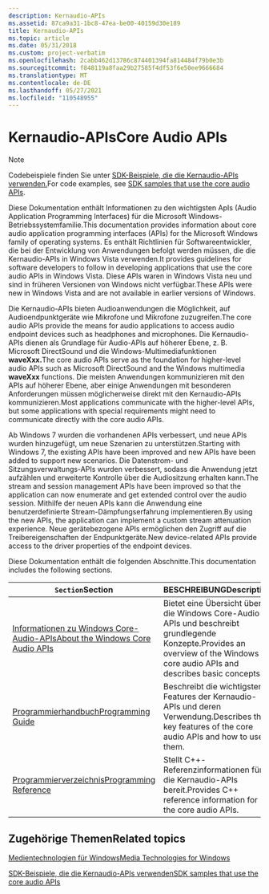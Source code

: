 ```yaml
---
description: Kernaudio-APIs
ms.assetid: 87ca9a31-1bc8-47ea-be00-40159d30e189
title: Kernaudio-APIs
ms.topic: article
ms.date: 05/31/2018
ms.custom: project-verbatim
ms.openlocfilehash: 2cabb462d13786c874401394fa814484f79b0e3b
ms.sourcegitcommit: f848119a8faa29b27585f4df53f6e50ee9666684
ms.translationtype: MT
ms.contentlocale: de-DE
ms.lasthandoff: 05/27/2021
ms.locfileid: "110548955"
---
```

# <a name="core-audio-apis"></a><span data-ttu-id="d4d8d-103">Kernaudio-APIs</span><span class="sxs-lookup"><span data-stu-id="d4d8d-103">Core Audio APIs</span></span>

> [!NOTE]
> <span data-ttu-id="d4d8d-104">Codebeispiele finden Sie unter [SDK-Beispiele, die die Kernaudio-APIs verwenden.](./sdk-samples-that-use-the-core-audio-apis.md)</span><span class="sxs-lookup"><span data-stu-id="d4d8d-104">For code examples, see [SDK samples that use the core audio APIs](./sdk-samples-that-use-the-core-audio-apis.md).</span></span>

<span data-ttu-id="d4d8d-105">Diese Dokumentation enthält Informationen zu den wichtigsten ApIs (Audio Application Programming Interfaces) für die Microsoft Windows-Betriebssystemfamilie.</span><span class="sxs-lookup"><span data-stu-id="d4d8d-105">This documentation provides information about core audio application programming interfaces (APIs) for the Microsoft Windows family of operating systems.</span></span> <span data-ttu-id="d4d8d-106">Es enthält Richtlinien für Softwareentwickler, die bei der Entwicklung von Anwendungen befolgt werden müssen, die die Kernaudio-APIs in Windows Vista verwenden.</span><span class="sxs-lookup"><span data-stu-id="d4d8d-106">It provides guidelines for software developers to follow in developing applications that use the core audio APIs in Windows Vista.</span></span> <span data-ttu-id="d4d8d-107">Diese APIs waren in Windows Vista neu und sind in früheren Versionen von Windows nicht verfügbar.</span><span class="sxs-lookup"><span data-stu-id="d4d8d-107">These APIs were new in Windows Vista and are not available in earlier versions of Windows.</span></span>

<span data-ttu-id="d4d8d-108">Die Kernaudio-APIs bieten Audioanwendungen die Möglichkeit, auf Audioendpunktgeräte wie Mikrofone und Mikrofone zuzugreifen.</span><span class="sxs-lookup"><span data-stu-id="d4d8d-108">The core audio APIs provide the means for audio applications to access audio endpoint devices such as headphones and microphones.</span></span> <span data-ttu-id="d4d8d-109">Die Kernaudio-APIs dienen als Grundlage für Audio-APIs auf höherer Ebene, z. B. Microsoft DirectSound und die Windows-Multimediafunktionen **waveXxx.**</span><span class="sxs-lookup"><span data-stu-id="d4d8d-109">The core audio APIs serve as the foundation for higher-level audio APIs such as Microsoft DirectSound and the Windows multimedia **waveXxx** functions.</span></span> <span data-ttu-id="d4d8d-110">Die meisten Anwendungen kommunizieren mit den APIs auf höherer Ebene, aber einige Anwendungen mit besonderen Anforderungen müssen möglicherweise direkt mit den Kernaudio-APIs kommunizieren.</span><span class="sxs-lookup"><span data-stu-id="d4d8d-110">Most applications communicate with the higher-level APIs, but some applications with special requirements might need to communicate directly with the core audio APIs.</span></span>

<span data-ttu-id="d4d8d-111">Ab Windows 7 wurden die vorhandenen APIs verbessert, und neue APIs wurden hinzugefügt, um neue Szenarien zu unterstützen.</span><span class="sxs-lookup"><span data-stu-id="d4d8d-111">Starting with Windows 7, the existing APIs have been improved and new APIs have been added to support new scenarios.</span></span> <span data-ttu-id="d4d8d-112">Die Datenstrom- und Sitzungsverwaltungs-APIs wurden verbessert, sodass die Anwendung jetzt aufzählen und erweiterte Kontrolle über die Audiositzung erhalten kann.</span><span class="sxs-lookup"><span data-stu-id="d4d8d-112">The stream and session management APIs have been improved so that the application can now enumerate and get extended control over the audio session.</span></span> <span data-ttu-id="d4d8d-113">Mithilfe der neuen APIs kann die Anwendung eine benutzerdefinierte Stream-Dämpfungserfahrung implementieren.</span><span class="sxs-lookup"><span data-stu-id="d4d8d-113">By using the new APIs, the application can implement a custom stream attenuation experience.</span></span> <span data-ttu-id="d4d8d-114">Neue gerätebezogene APIs ermöglichen den Zugriff auf die Treibereigenschaften der Endpunktgeräte.</span><span class="sxs-lookup"><span data-stu-id="d4d8d-114">New device-related APIs provide access to the driver properties of the endpoint devices.</span></span>

<span data-ttu-id="d4d8d-115">Diese Dokumentation enthält die folgenden Abschnitte.</span><span class="sxs-lookup"><span data-stu-id="d4d8d-115">This documentation includes the following sections.</span></span>

| <span data-ttu-id="d4d8d-116">`Section`</span><span class="sxs-lookup"><span data-stu-id="d4d8d-116">Section</span></span>                                                                    | <span data-ttu-id="d4d8d-117">BESCHREIBUNG</span><span class="sxs-lookup"><span data-stu-id="d4d8d-117">Description</span></span>                                                                       |
|----------------------------------------------------------------------------|-----------------------------------------------------------------------------------|
| [<span data-ttu-id="d4d8d-118">Informationen zu Windows Core-Audio-APIs</span><span class="sxs-lookup"><span data-stu-id="d4d8d-118">About the Windows Core Audio APIs</span></span>](about-the-windows-core-audio-apis.md) | <span data-ttu-id="d4d8d-119">Bietet eine Übersicht über die Windows Core-Audio-APIs und beschreibt grundlegende Konzepte.</span><span class="sxs-lookup"><span data-stu-id="d4d8d-119">Provides an overview of the Windows core audio APIs and describes basic concepts.</span></span> |
| [<span data-ttu-id="d4d8d-120">Programmierhandbuch</span><span class="sxs-lookup"><span data-stu-id="d4d8d-120">Programming Guide</span></span>](programming-guide.md)                                 | <span data-ttu-id="d4d8d-121">Beschreibt die wichtigsten Features der Kernaudio-APIs und deren Verwendung.</span><span class="sxs-lookup"><span data-stu-id="d4d8d-121">Describes the key features of the core audio APIs and how to use them.</span></span>            |
| [<span data-ttu-id="d4d8d-122">Programmierverzeichnis</span><span class="sxs-lookup"><span data-stu-id="d4d8d-122">Programming Reference</span></span>](programming-reference.md)                         | <span data-ttu-id="d4d8d-123">Stellt C++-Referenzinformationen für die Kernaudio-APIs bereit.</span><span class="sxs-lookup"><span data-stu-id="d4d8d-123">Provides C++ reference information for the core audio APIs.</span></span>                       |

## <a name="related-topics"></a><span data-ttu-id="d4d8d-124">Zugehörige Themen</span><span class="sxs-lookup"><span data-stu-id="d4d8d-124">Related topics</span></span>

<span data-ttu-id="d4d8d-125">[Medientechnologien für Windows](/previous-versions/bg125389(v=msdn.10))</span><span class="sxs-lookup"><span data-stu-id="d4d8d-125">[Media Technologies for Windows](/previous-versions/bg125389(v=msdn.10))</span></span>

[<span data-ttu-id="d4d8d-126">SDK-Beispiele, die die Kernaudio-APIs verwenden</span><span class="sxs-lookup"><span data-stu-id="d4d8d-126">SDK samples that use the core audio APIs</span></span>](./sdk-samples-that-use-the-core-audio-apis.md)